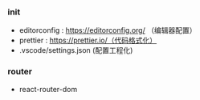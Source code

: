 ### init
- editorconfig : https://editorconfig.org/ （编辑器配置）
- prettier : https://prettier.io/（代码格式化）
- .vscode/settings.json (配置工程化)

### router
- react-router-dom


